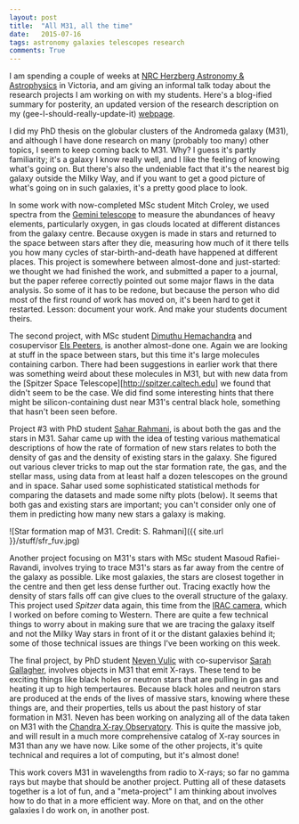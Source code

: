 ```yaml
---
layout: post
title:  "All M31, all the time"
date:   2015-07-16
tags: astronomy galaxies telescopes research
comments: True
---
```


I am spending a couple of weeks at [NRC Herzberg Astronomy & Astrophysics](http://www.nrc-cnrc.gc.ca/eng/rd/nsi/) 
in Victoria, and am giving an informal
talk today about the research projects I am working on with my students. Here's a blog-ified
summary for posterity, an updated version of the research description on my (gee-I-should-really-update-it) 
[webpage](http://www.physics.uwo.ca/~pbarmby/).

I did my PhD thesis on the globular clusters of the Andromeda galaxy (M31), and although I have
done research on many (probably too many) other topics, I seem to keep coming back to M31.
Why? I guess it's partly familiarity; it's a galaxy I know really well, and I like the feeling
of knowing what's going on. But there's also the undeniable fact that it's the nearest big galaxy
outside the Milky Way, and if you want to get a good picture of what's going on in such galaxies,
it's a pretty good place to look.

In some work with now-completed MSc student Mitch Croley, we used spectra from the [Gemini telescope](http://gemini.edu)
to measure the abundances of heavy elements, particularly oxygen, in gas clouds located at different
distances from the galaxy centre. Because oxygen is made in stars and returned to the space between stars after they die, 
measuring  how much of it there tells you how many cycles of star-birth-and-death have happened at different places.
This project is somewhere between almost-done and just-started: we thought we had finished the work, and
submitted a paper to a journal, but the paper referee correctly pointed out some major flaws in
the data analysis. So some of it has to be redone, but because the person who did most of the first round of work has
moved on, it's been hard to get it restarted. Lesson: document your work. And make your students document theirs.

The second project, with MSc student [Dimuthu Hemachandra](https://ca.linkedin.com/pub/dimuthu-hemachandra/1b/557/246) 
and cosupervisor [Els Peeters](http://www.astro.uwo.ca/~epeeters/), is another almost-done one. 
Again we are looking at
stuff in the space between stars, but this time it's large molecules containing carbon. There had been
suggestions in earlier work that there was something weird about these molecules in M31, but with new data
from the [Spitzer Space Telescope][http://spitzer.caltech.edu] we found that didn't seem to be the case. We did 
find some interesting hints that there might be silicon-containing dust near M31's central black hole, something
that hasn't been seen before.

Project #3 with PhD student [Sahar Rahmani](https://sites.google.com/site/rahmanisahar/), is about both the gas and the stars in M31. Sahar came up with the idea
of testing various mathematical descriptions of how the rate of formation of new stars relates to both the density of
gas and the density of existing stars in the galaxy. She figured out various clever tricks to map out the star
formation rate, the gas, and the stellar mass, using data from at least half a dozen telescopes on the ground and in space.
Sahar used some sophisticated statistical methods for comparing the datasets and made some nifty plots (below). It seems
that both gas and existing stars are important; you can't consider only one of them in predicting how many new
stars a galaxy is making.

![Star formation map of M31. Credit: S. Rahmani]({{ site.url }}/stuff/sfr_fuv.jpg)

Another project focusing on M31's stars with MSc student Masoud Rafiei-Ravandi, involves trying to trace M31's stars
as far away from the centre of the galaxy as possible. Like most galaxies, the stars are closest together in the centre
and then get less dense further out. Tracing exactly how the density of stars falls off can give clues to the overall
structure of the galaxy. This project used *Spitzer* data again, this time from the [IRAC camera](https://www.cfa.harvard.edu/irac/), which I worked on before
coming to Western. There are quite a few technical things to worry about in making sure that we are tracing the galaxy
itself and not the Milky Way stars in front of it or the distant galaxies behind it; some of those technical issues
are things I've been working on this week.

The final project, by PhD student [Neven Vulic](http://astro.uwo.ca/%7Envulic/) with co-supervisor 
[Sarah Gallagher](http://www.astro.uwo.ca/~sgall/index.html),
involves objects in M31 that emit X-rays. These tend to be exciting things like black holes or neutron stars that are
pulling in gas and heating it up to high tempertaures. Because black holes and neutron stars are produced at the ends of
the lives of massive stars, knowing where these things are, and their properties, tells us about the past history
of star formation in M31. Neven has been working on analyzing all of the data taken on M31 with the
[Chandra X-ray Observatory](http://chandra.harvard.edu). 
This is quite the massive job, and will result in a much more comprehensive catalog of X-ray
sources in M31 than any we have now. Like some of the other projects, it's quite technical and requires a lot of
computing, but it's almost done!

This work covers M31 in wavelengths from radio to X-rays; so far no gamma rays but maybe that should be another project.
Putting all of these datasets together is a lot of fun, and a "meta-project" I am thinking about involves how to do that
in a more efficient way. More on that, and on the other galaxies I do work on, in another post.


